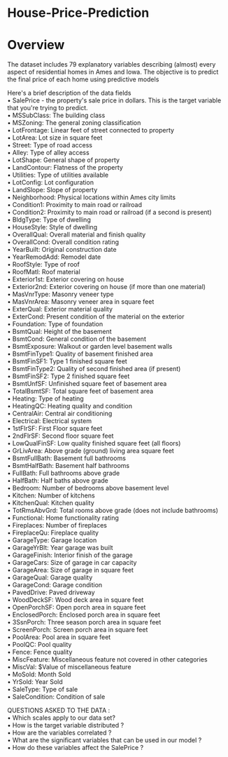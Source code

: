 # House-Price-Prediction

# Overview
The dataset includes 79 explanatory variables describing (almost) every aspect of residential homes in Ames and Iowa. The objective is to predict the final price of each home using predictive models

Here's a brief description of the data fields  
•	SalePrice - the property's sale price in dollars. This is the target variable that you're trying to predict.  
•	MSSubClass: The building class  
•	MSZoning: The general zoning classification  
•	LotFrontage: Linear feet of street connected to property  
•	LotArea: Lot size in square feet  
•	Street: Type of road access  
•	Alley: Type of alley access  
•	LotShape: General shape of property  
•	LandContour: Flatness of the property  
•	Utilities: Type of utilities available  
•	LotConfig: Lot configuration  
•	LandSlope: Slope of property  
•	Neighborhood: Physical locations within Ames city limits  
•	Condition1: Proximity to main road or railroad  
•	Condition2: Proximity to main road or railroad (if a second is present)  
•	BldgType: Type of dwelling  
•	HouseStyle: Style of dwelling  
•	OverallQual: Overall material and finish quality  
•	OverallCond: Overall condition rating  
•	YearBuilt: Original construction date  
•	YearRemodAdd: Remodel date  
•	RoofStyle: Type of roof  
•	RoofMatl: Roof material  
•	Exterior1st: Exterior covering on house  
•	Exterior2nd: Exterior covering on house (if more than one material)  
•	MasVnrType: Masonry veneer type  
•	MasVnrArea: Masonry veneer area in square feet  
•	ExterQual: Exterior material quality  
•	ExterCond: Present condition of the material on the exterior  
•	Foundation: Type of foundation  
•	BsmtQual: Height of the basement  
•	BsmtCond: General condition of the basement  
•	BsmtExposure: Walkout or garden level basement walls  
•	BsmtFinType1: Quality of basement finished area  
•	BsmtFinSF1: Type 1 finished square feet  
•	BsmtFinType2: Quality of second finished area (if present)  
•	BsmtFinSF2: Type 2 finished square feet  
•	BsmtUnfSF: Unfinished square feet of basement area  
•	TotalBsmtSF: Total square feet of basement area  
•	Heating: Type of heating  
•	HeatingQC: Heating quality and condition  
•	CentralAir: Central air conditioning  
•	Electrical: Electrical system  
•	1stFlrSF: First Floor square feet  
•	2ndFlrSF: Second floor square feet  
•	LowQualFinSF: Low quality finished square feet (all floors)  
•	GrLivArea: Above grade (ground) living area square feet  
•	BsmtFullBath: Basement full bathrooms  
•	BsmtHalfBath: Basement half bathrooms  
•	FullBath: Full bathrooms above grade  
•	HalfBath: Half baths above grade  
•	Bedroom: Number of bedrooms above basement level  
•	Kitchen: Number of kitchens  
•	KitchenQual: Kitchen quality  
•	TotRmsAbvGrd: Total rooms above grade (does not include bathrooms)  
•	Functional: Home functionality rating  
•	Fireplaces: Number of fireplaces  
•	FireplaceQu: Fireplace quality  
•	GarageType: Garage location  
•	GarageYrBlt: Year garage was built  
•	GarageFinish: Interior finish of the garage  
•	GarageCars: Size of garage in car capacity  
•	GarageArea: Size of garage in square feet   
•	GarageQual: Garage quality  
•	GarageCond: Garage condition  
•	PavedDrive: Paved driveway  
•	WoodDeckSF: Wood deck area in square feet  
•	OpenPorchSF: Open porch area in square feet  
•	EnclosedPorch: Enclosed porch area in square feet  
•	3SsnPorch: Three season porch area in square feet  
•	ScreenPorch: Screen porch area in square feet  
•	PoolArea: Pool area in square feet  
•	PoolQC: Pool quality  
•	Fence: Fence quality  
•	MiscFeature: Miscellaneous feature not covered in other categories  
•	MiscVal: $Value of miscellaneous feature  
•	MoSold: Month Sold  
•	YrSold: Year Sold  
•	SaleType: Type of sale  
•	SaleCondition: Condition of sale  

QUESTIONS ASKED TO THE DATA :  
• Which scales apply to our data set?  
• How is the target variable distributed ?  
• How are the variables correlated ?  
• What are the significant variables that can be used in our model ?  
• How do these variables affect the SalePrice ?
